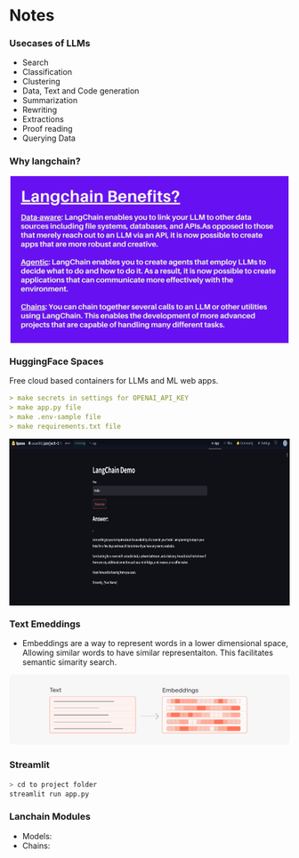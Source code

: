# Notes


### Usecases of LLMs

- Search
- Classification
- Clustering
- Data, Text and Code generation
- Summarization
- Rewriting
- Extractions
- Proof reading
- Querying Data


### Why langchain?

<center>
<img src="../resources/img/whylangchain.png" style="height:300px; display: block; margin-right: auto; margin-left: auto;">
</center>


### HuggingFace Spaces

Free cloud based containers for LLMs and ML web apps.


```md
> make secrets in settings for OPENAI_API_KEY
> make app.py file 
> make .env-sample file
> make requirements.txt file
```

<center>
<img src="../resources/img/huggingfacespace1.png" style="height:300px; display: block; margin-right: auto; margin-left: auto;">
</center>


### Text Emeddings

- Embeddings are a way to represent words in a lower dimensional space, Allowing similar words to have similar representaiton. This facilitates semantic simarity search.

<center>
<img src="../resources/img/embeddings1.png" style=""; display: block; margin-right: auto; margin-left: auto;">
</center>


### Streamlit

```bash
> cd to project folder
streamlit run app.py
```

### Lanchain Modules

- Models: 
- Chains:
